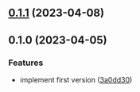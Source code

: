 

## [0.1.1](https://github.com/intrepyd/hemera/compare/0.1.0...0.1.1) (2023-04-08)

## 0.1.0 (2023-04-05)


### Features

* implement first version ([3a0dd30](https://github.com/intrepyd/hemera/commit/3a0dd30064bdfdb3d603a3defa19a5d749d0371c))